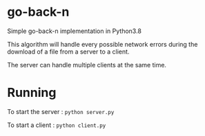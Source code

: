 # go-back-n
Simple go-back-n implementation in Python3.8

This algorithm will handle every possible network errors during the download of a file from a server to a client.

The server can handle multiple clients at the same time.

# Running

To start the server : `python server.py`

To start a client : `python client.py`
